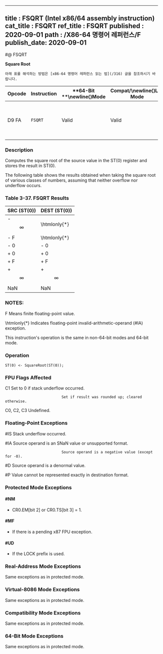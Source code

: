 ----------------------------
title : FSQRT (Intel x86/64 assembly instruction)
cat_title : FSQRT
ref_title : FSQRT
published : 2020-09-01
path : /X86-64 명령어 레퍼런스/F
publish_date: 2020-09-01
----------------------------


#@ FSQRT

**Square Root**

```lec-info
아래 표를 해석하는 방법은 [x86-64 명령어 레퍼런스 읽는 법](/316) 글을 참조하시기 바랍니다.
```

|**Opcode**|**Instruction**|**64-Bit **\newline{}**Mode**|**Compat/**\newline{}**Leg Mode**|**Description**|
|----------|---------------|-----------------------------|---------------------------------|---------------|
|D9 FA|`FSQRT` |Valid|Valid|Computes square root of ST(0) and stores the result in ST(0).|
### Description


Computes the square root of the source value in the ST(0) register and stores the result in ST(0).

The following table shows the results obtained when taking the square root of various classes of numbers, assuming that neither overflow nor underflow occurs.

### Table 3-37.  FSQRT Results


|**SRC (ST(0))**|**DEST (ST(0))**|
|---------------|----------------|
|- $$\infty$$|\htmlonly{*}|
|- F|\htmlonly{*}|
|- 0|- 0|
|+ 0|+ 0|
|+ F|+ F|
|+ $$\infty$$|+ $$\infty$$|
|NaN|NaN |
###  NOTES:


F Means finite floating-point value.

 \htmlonly{*} Indicates floating-point invalid-arithmetic-operand (#IA) exception.

This instruction's operation is the same in non-64-bit modes and 64-bit mode.


### Operation

```info-verb
ST(0) <- SquareRoot(ST(0));
```
### FPU Flags Affected


C1 Set to 0 if stack underflow occurred.

                              Set if result was rounded up; cleared otherwise.

C0, C2, C3  Undefined.

### Floating-Point Exceptions


#IS Stack underflow occurred.

#IA Source operand is an SNaN value or unsupported format.

                              Source operand is a negative value (except for -0).

#D Source operand is a denormal value.

#P Value cannot be represented exactly in destination format.


### Protected Mode Exceptions

#### #NM
* CR0.EM[bit 2] or CR0.TS[bit 3] = 1.

#### #MF
* If there is a pending x87 FPU exception.

#### #UD
* If the LOCK prefix is used.

### Real-Address Mode Exceptions



Same exceptions as in protected mode.


### Virtual-8086 Mode Exceptions



Same exceptions as in protected mode.


### Compatibility Mode Exceptions



Same exceptions as in protected mode.


### 64-Bit Mode Exceptions



Same exceptions as in protected mode.

